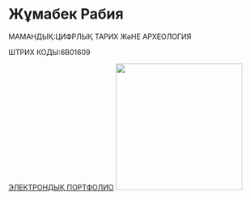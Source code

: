 <HTML>
<HEAD>
  <TITLE> МЕНІҢ САЙТЫМ </TITLE>
</HEAD>
<BODY>
  <P><H1> Жұмабек Рабия </H1></P>
  <P> МАМАНДЫҚ:ЦИФРЛЫҚ ТАРИХ ЖәНЕ АРХЕОЛОГИЯ </P>
  <P> ШТРИХ КОДЫ:6В01609 </P>
  <A HREF="https://rabiia2005.wixsite.com/my-site-1">ЭЛЕКТРОНДЫҚ ПОРТФОЛИО</A>
  <IMG SRC="https://static.wixstatic.com/media/6d7922_17916e1fc4eb4762bd7580039a6232a1~mv2.jpg/v1/fill/w_403,h_538,al_c,q_80,usm_0.66_1.00_0.01,enc_auto/3ee61851-3865-453e-9fdf-550d45a4606f.jpg" width="250"/>  
</BODY>
</HTML>

